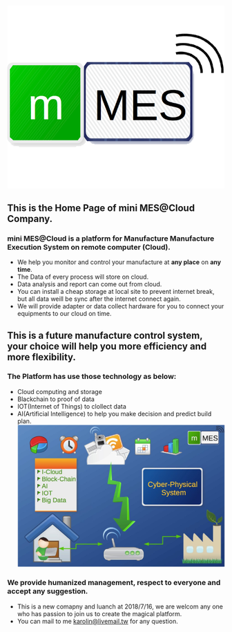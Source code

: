 ![MES Logo](https://raw.githubusercontent.com/miniCloudMES/miniCloudMES.github.io/971416a8b75ca80d9fc391e08ec0e9efeb0ec562/Pictures/MES%20Logo.png)
## This is the Home Page of mini MES@Cloud Company.
### mini MES@Cloud is a platform for Manufacture Manufacture Execution System on remote computer (Cloud).

* We help you monitor and control your manufacture at **any place** on **any time**.
* The Data of every process will store on cloud.
* Data analysis and report can come out from cloud.
* You can install a cheap storage at local site to prevent internet break, but all data weill be sync after the internet connect again.
* We will provide adapter or data collect hardware for you to connect your equipments to our cloud on time.

## This is a future manufacture control system, your choice will help you more efficiency and more flexibility.

### The Platform has use those technology as below:
* Cloud computing and storage
* Blackchain to proof of data
* IOT(Internet of Things) to clollect data
* AI(Artificial Intelligence) to help you make decision and predict build plan.
![ProtoType](https://raw.githubusercontent.com/miniCloudMES/miniCloudMES.github.io/master/Pictures/mini%20MES.jpg)
### We provide humanized management, respect to everyone and accept any suggestion.

* This is a new comapny and luanch at 2018/7/16, we are welcom any one who has passion to join us to create the magical platform.
* You can mail to me <karolin@livemail.tw> for any question.
